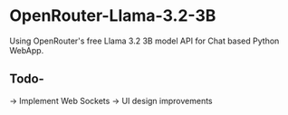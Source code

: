 # OpenRouter-Llama-3.2-3B
Using OpenRouter's free Llama 3.2 3B model API for Chat based Python WebApp.


## Todo-

-> Implement Web Sockets
-> UI design improvements
